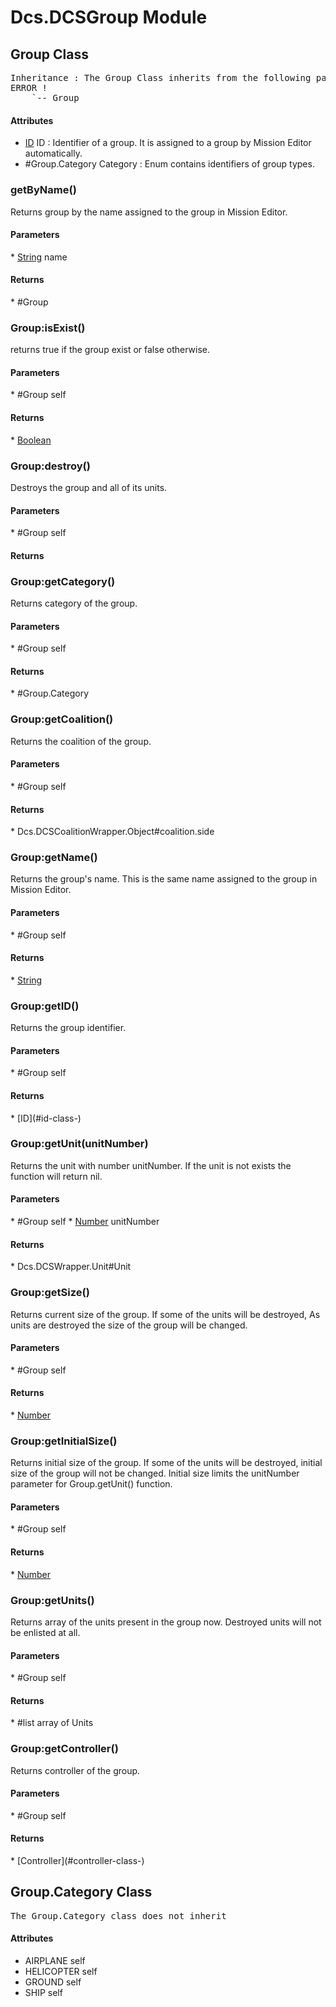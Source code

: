 # Dcs.DCSGroup Module


## Group Class
<pre>
Inheritance : The Group Class inherits from the following parents :
ERROR !
	`-- Group
</pre>

<h4> Attributes </h4>

* [ID](#id-class-)
ID : Identifier of a group. It is assigned to a group by Mission Editor automatically.
* #Group.Category Category : Enum contains identifiers of group types.


### getByName()
Returns group by the name assigned to the group in Mission Editor.

<h4> Parameters </h4>
* <u>String</u> name

<h4> Returns </h4>
* #Group 


### Group:isExist()
returns true if the group exist or false otherwise.

<h4> Parameters </h4>
* #Group self

<h4> Returns </h4>
* <u>Boolean</u> 


### Group:destroy()
Destroys the group and all of its units.

<h4> Parameters </h4>
* #Group self

<h4> Returns </h4>

### Group:getCategory()
Returns category of the group.

<h4> Parameters </h4>
* #Group self

<h4> Returns </h4>
* #Group.Category 


### Group:getCoalition()
Returns the coalition of the group.

<h4> Parameters </h4>
* #Group self

<h4> Returns </h4>
* Dcs.DCSCoalitionWrapper.Object#coalition.side 


### Group:getName()
Returns the group's name. This is the same name assigned to the group in Mission Editor.

<h4> Parameters </h4>
* #Group self

<h4> Returns </h4>
* <u>String</u> 


### Group:getID()
Returns the group identifier.

<h4> Parameters </h4>
* #Group self

<h4> Returns </h4>
* [ID](#id-class-)



### Group:getUnit(unitNumber)
Returns the unit with number unitNumber. If the unit is not exists the function will return nil.

<h4> Parameters </h4>
* #Group self
* <u>Number</u> unitNumber

<h4> Returns </h4>
* Dcs.DCSWrapper.Unit#Unit 


### Group:getSize()
Returns current size of the group. If some of the units will be destroyed, As units are destroyed the size of the group will be changed.

<h4> Parameters </h4>
* #Group self

<h4> Returns </h4>
* <u>Number</u> 


### Group:getInitialSize()
Returns initial size of the group. If some of the units will be destroyed, initial size of the group will not be changed. Initial size limits the unitNumber parameter for Group.getUnit() function.

<h4> Parameters </h4>
* #Group self

<h4> Returns </h4>
* <u>Number</u> 


### Group:getUnits()
Returns array of the units present in the group now. Destroyed units will not be enlisted at all.

<h4> Parameters </h4>
* #Group self

<h4> Returns </h4>
* #list<Dcs.DCSWrapper.Unit#Unit>  array of Units


### Group:getController()
Returns controller of the group.

<h4> Parameters </h4>
* #Group self

<h4> Returns </h4>
* [Controller](#controller-class-) 


## Group.Category Class
<pre>
The Group.Category class does not inherit
</pre>

<h4> Attributes </h4>

* AIRPLANE self
* HELICOPTER self
* GROUND self
* SHIP self


